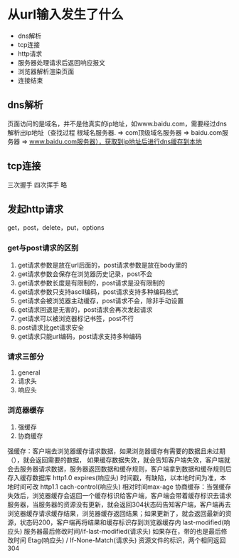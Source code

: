 # 从url输入发生了什么

- dns解析
- tcp连接
- http请求
- 服务器处理请求后返回响应报文
- 浏览器解析渲染页面
- 连接结束

## dns解析

页面访问的是域名，并不是他真实的ip地址，如www.baidu.com，需要经过dns解析出ip地址（查找过程 根域名服务器. => com顶级域名服务器 => baidu.com服务器 => www.baidu.com服务器），获取到ip地址后进行dns缓存到本地

## tcp连接

三次握手 四次挥手 略

## 发起http请求

get，post，delete，put，options

### get与post请求的区别

1. get请求参数是放在url后面的，post请求参数是放在body里的
2. get请求参数会保存在浏览器历史记录，post不会
3. get请求参数长度是有限制的，post请求是没有限制的
4. get请求参数只支持ascll编码，post请求支持多种编码格式
5. get请求会被浏览器主动缓存，post请求不会，除非手动设置
6. get请求回退是无害的，post请求会再次发起请求
7. get请求可以被浏览器标记书签，post不行
8. post请求比get请求安全
9. get请求只能url编码，post请求支持多种编码

### 请求三部分

1. general
2. 请求头
3. 响应头

### 浏览器缓存

1. 强缓存
2. 协商缓存

强缓存：客户端去浏览器缓存请求数据，如果浏览器缓存有需要的数据且未过期（），就会返回需要的数据，
        如果缓存数据失效，就会告知客户端失效，客户端就会去服务器请求数据，服务器返回数据和缓存规则，客户端拿到数据和缓存规则后存入缓存数据库
        http1.0 expires(响应头) 时间戳，有缺陷，以本地时间为准，本地时间可改 http1.1 cach-control(响应头) 相对时间max-age
协商缓存：当强缓存失效后，浏览器缓存会返回一个缓存标识给客户端，客户端会带着缓存标识去请求服务器，当服务器的资源没有更新，就会返回304状态码告知客户端，客户端再去浏览器缓存请求缓存结果，浏览器缓存返回结果；如果更新了，就会返回最新的资源，状态码200，客户端再将结果和缓存标识存到浏览器缓存内
last-modified(响应头) 服务器最后修改时间/if-last-modified(请求头) 如果存在，带的也是最后修改时间
Etag(响应头) / If-None-Match(请求头) 资源文件的标识，两个相同返回304